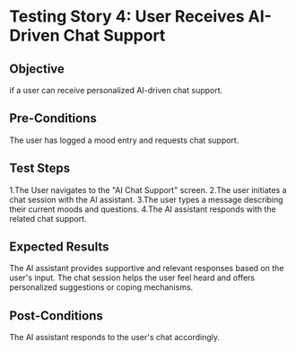 # Testing Story 4: User Receives AI-Driven Chat Support

## Objective
if a user can receive personalized AI-driven chat support.

## Pre-Conditions
The user has logged a mood entry and requests chat support.

## Test Steps
1.The User navigates to the "AI Chat Support" screen.
2.The user initiates a chat session with the AI assistant.
3.The user types a message describing their current moods and questions.
4.The AI assistant responds with the related chat support.


## Expected Results
The AI assistant provides supportive and relevant responses based on the user's input.
The chat session helps the user feel heard and offers personalized suggestions or coping mechanisms.


## Post-Conditions
The AI assistant responds to the user's chat accordingly.
